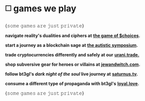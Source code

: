 # ◻️ games we play

{𝚜𝚘𝚖𝚎 𝚐𝚊𝚖𝚎𝚜 𝚊𝚛𝚎 𝚓𝚞𝚜𝚝 𝚙𝚛𝚒𝚟𝚊𝚝𝚎}



**navigate reality's dualities and ciphers at** [**the game of $choices**](https://choices.saturnus.tv/)**.**

**start a journey as a blockchain sage at** [**the autistic symposium**](https://github.com/autistic-symposium)**.**

**trade cryptocurrencies differently and safely at our** [**urani.trade.**](https://www.urani.trade/)

**shop subversive gear for heroes or villains at** [**jewandwitch.com**](https://jewandwitch.com/)**.**

**follow bt3gl's&#x20;**_**dark night of the soul**_**&#x20;live journey at** [**saturnus.tv**](https://saturnus.tv/)**.**

**consume a different type of propaganda with bt3gl's** [**loyal.love**](https://www.loyal.love/)**.**



{𝚜𝚘𝚖𝚎 𝚐𝚊𝚖𝚎𝚜 𝚊𝚛𝚎 𝚓𝚞𝚜𝚝 𝚙𝚛𝚒𝚟𝚊𝚝𝚎}

